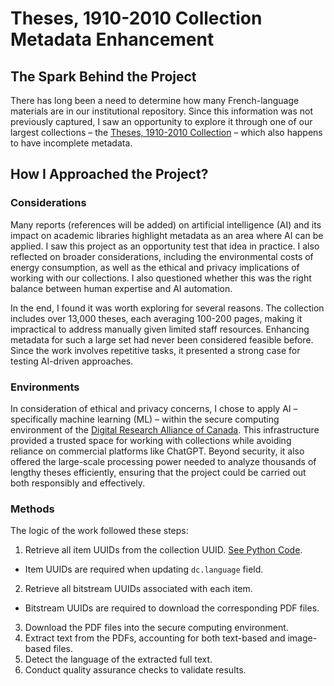 # Theses, 1910-2010 Collection Metadata Enhancement

## The Spark Behind the Project

There has long been a need to determine how many French-language materials are in our institutional repository. Since this information was not previously captured, I saw an opportunity to explore it through one of our largest collections – the [Theses, 1910-2010 Collection] – which also happens to have incomplete metadata.

[Theses, 1910-2010 Collection]: https://ruor.uottawa.ca/collections/fc050432-dc24-47c5-afdf-f8ace00451df

## How I Approached the Project?

### Considerations

Many reports (references will be added) on artificial intelligence (AI) and its impact on academic libraries highlight metadata as an area where AI can be applied. I saw this project as an opportunity test that idea in practice. I also reflected on broader considerations, including the environmental costs of energy consumption, as well as the ethical and privacy implications of working with our collections. I also questioned whether this was the right balance between human expertise and AI automation.

In the end, I found it was worth exploring for several reasons. The collection includes over 13,000 theses, each averaging 100-200 pages, making it impractical to address manually given limited staff resources. Enhancing metadata for such a large set had never been considered feasible before. Since the work involves repetitive tasks, it presented a strong case for testing AI-driven approaches.

### Environments

In consideration of ethical and privacy concerns, I chose to apply AI – specifically machine learning (ML) – within the secure computing environment of the [Digital Research Alliance of Canada]. This infrastructure provided a trusted space for working with collections while avoiding reliance on commercial platforms like ChatGPT. Beyond security, it also offered the large-scale processing power needed to analyze thousands of lengthy theses efficiently, ensuring that the project could be carried out both responsibly and effectively.

[Digital Research Alliance of Canada]: https://alliancecan.ca/en/services/advanced-research-computing

### Methods
The logic of the work followed these steps:
1. Retrieve all item UUIDs from the collection UUID. [See Python Code](https://github.com/yooylee/old-theses-metadata-enhancement/blob/main/get_bitstreamUUID.py).
  * Item UUIDs are required when updating `dc.language` field.
2. Retrieve all bitstream UUIDs associated with each item.
  * Bitstream UUIDs are required to download the corresponding PDF files.
3. Download the PDF files into the secure computing environment.
4. Extract text from the PDFs, accounting for both text-based and image-based files.
5. Detect the language of the extracted full text.
6. Conduct quality assurance checks to validate results.
